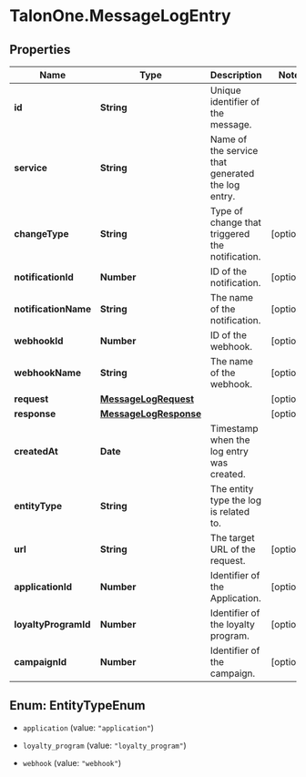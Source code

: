 # TalonOne.MessageLogEntry

## Properties

Name | Type | Description | Notes
------------ | ------------- | ------------- | -------------
**id** | **String** | Unique identifier of the message. | 
**service** | **String** | Name of the service that generated the log entry. | 
**changeType** | **String** | Type of change that triggered the notification. | [optional] 
**notificationId** | **Number** | ID of the notification. | [optional] 
**notificationName** | **String** | The name of the notification. | [optional] 
**webhookId** | **Number** | ID of the webhook. | [optional] 
**webhookName** | **String** | The name of the webhook. | [optional] 
**request** | [**MessageLogRequest**](MessageLogRequest.md) |  | [optional] 
**response** | [**MessageLogResponse**](MessageLogResponse.md) |  | [optional] 
**createdAt** | **Date** | Timestamp when the log entry was created. | 
**entityType** | **String** | The entity type the log is related to.  | 
**url** | **String** | The target URL of the request. | [optional] 
**applicationId** | **Number** | Identifier of the Application. | [optional] 
**loyaltyProgramId** | **Number** | Identifier of the loyalty program. | [optional] 
**campaignId** | **Number** | Identifier of the campaign. | [optional] 



## Enum: EntityTypeEnum


* `application` (value: `"application"`)

* `loyalty_program` (value: `"loyalty_program"`)

* `webhook` (value: `"webhook"`)




